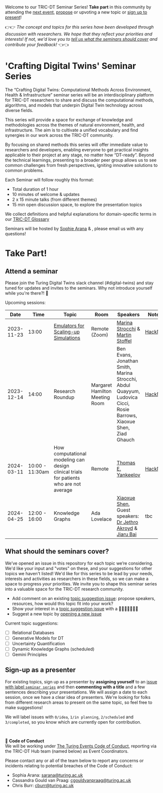 Welcome to our TRIC-DT Seminar Series!
**Take part** in this community by attending the [next event](#next-events), [propose](#propose-a-topic) or upvoting a new topic or [sign up to present](#sign-up-as-a-presenter)!

👉👉 *The concept and topics for this series have been developed through discussion with researchers. We hope that they reflect your priorities and interests! If not, we'd love you to [tell us what the seminars should cover](#what-should-the-seminars-cover) and contribute your feedback!* 👈👈

# 'Crafting Digital Twins' Seminar Series

The “Crafting Digital Twins: Computational Methods Across Environment, Health & Infrastructure” seminar series will be an interdisciplinary platform for TRIC-DT researchers to share and discuss the computational methods, algorithms, and models that underpin Digital Twin technology across diverse fields. 

This series will provide a space for exchange of knowledge and methodologies across the themes of natural environment, health, and infrastructure. The aim is to cultivate a unified vocabulary and find synergies in our work across the TRIC-DT community.

By focusing on shared methods this series will offer immediate value to researchers and developers, enabling everyone to get practical insights applicable to their project at any stage, no matter how “DT-ready”. Beyond the technical learnings, presenting to a broader peer group allows us to see common challenges from fresh perspectives, igniting innovative solutions to common problems.

Each Seminar will follow roughly this format:
- Total duration of 1 hour
- 10 minutes of welcome & updates
- 2 x 15 minute talks (from different themes)
- 15 min open discussion space, to explore the presentation topics

We collect definitions and helpful explanations for domain-specific terms in our [TRIC-DT Glossary](https://hackmd.io/npUXO9llSDqagVM3SntR_w)

Seminars will be hosted by [Sophie Arana](https://www.turing.ac.uk/people/dr-sophie-arana) & , please email us with any questions!

# Take Part!

## Attend a seminar
Please join the Turing Digital Twins slack channel (#digital-twins) and stay tuned for updates and invites to the seminars. Why not introduce yourself while you're there?! 👋

Upcoming sessions:

| Date       | Time  | Topic | Room   | Speakers          | Notes | Slides
|------------|-------|-------|--------|-------------------|-------|-------
| 2023-11-23 | 13:00 | [Emulators for Scaling-up Simulations](https://github.com/alan-turing-institute/tric-dt/issues/12)   | Remote (Zoom)    | [Marina Strocchi](https://kclpure.kcl.ac.uk/portal/en/persons/marina-strocchi) & [Martin Stoffel](https://www.turing.ac.uk/people/research-engineering/martin-stoffel)      | [HackMD](https://hackmd.io/ym-FDwrZQpuZkMDMQkMDXQ?view) | [autoemulate slides](https://zenodo.org/records/10174843)
| 2023-12-14 | 14:00 | Research Roundup | Margaret Hamilton Meeting Room  | Ben Evans, Jonathan Smith, Marina Strocchi, Abdul Quayyum, Ludovica Cicci, Rosie Barrows, Xiaoxue Shen, Ziad Ghauch | [HackMD](https://hackmd.io/NWDa2jA9QsWcunW-y0cyQA)     | [full  slidedeck](https://thealanturininstitute-my.sharepoint.com/:p:/g/personal/sarana_turing_ac_uk/Easrl8wjIE5BuYXWumpo2FMBjKyjlBLUrBAJq-bEZ-gBlw?e=hlgtfM)|
| 2024-03-11 | 10:00 - 11:30am | How computational modeling can design clinical trials for patients who are not average | Remote | [Thomas E. Yankeelov](https://www.bme.utexas.edu/people/faculty-directory/yankeelov) | [HackMD](https://hackmd.io/Li7KoayOS9uUefdxpvoDkQ) | [slides & recording](https://thealanturininstitute-my.sharepoint.com/:f:/g/personal/sarana_turing_ac_uk/ElZTf5BDbfNIvUcst0ie08QB1JsJBgb_vXuhCR7acWkSNw?e=efT3IG)
| 2024-04-25 | 12:00 - 16:00 | Knowledge Graphs | Ada Lovelace | [Xiaoxue Shen](https://digitwin.ac.uk/team/xiaoxue-shen/), Guest speakers: [Dr Jethro Akroyd](https://www.ceb.cam.ac.uk/directory/jethro-akroyd) & [Jiaru Bai](https://como.ceb.cam.ac.uk/people/jb2197/)| tbc | tbc



## What should the seminars cover?
We’ve opened an issue in this repository for each topic we’re considering. We'd like your input and "votes" on these, and your suggestions for other topics we haven't listed! We'd like for this series to be lead by your needs, interests and activities as researchers in these fields, so we can make a space to progress *your* priorities. We invite you to shape this seminar series into a valuable space for the TRIC-DT research community.

- Add comment on an existing [topic suggestion issue](https://github.com/alan-turing-institute/tric-dt/issues?q=is%3Aopen+is%3Aissue+label%3A%22seminar+series%22): propose speakers, resources, how would this topic fit into your work?
- Show your interest in a [topic suggestion issue](https://github.com/alan-turing-institute/tric-dt/issues?q=is%3Aopen+is%3Aissue+label%3A%22seminar+series%22) with a 👍🏼🎉🚀👎🏼😕
- Suggest a new topic by [opening a new issue](https://github.com/alan-turing-institute/tric-dt/issues/new?assignees=&labels=0%2F+idea&projects=&template=topic-suggestion-for-tric-dt-event.md&title=%5BTopic%5D)

Current topic suggestions:
- [ ] Relational Databases
- [ ] Generative Models for DT
- [ ] Uncertainty Quantification
- [ ] Dynamic Knowledge Graphs (scheduled)
- [ ] Gemini Principles

## Sign-up as a presenter
For existing topics, sign up as a presenter by **assigning yourself** to an [issue with label `seminar series`](https://github.com/alan-turing-institute/tric-dt/issues?q=is%3Aopen+is%3Aissue+label%3A%22seminar+series%22) and then **commenting with a title** and a few sentences describing your presentations. We will assign a date to each session, once we have a clear idea of presenters. We're looking for folks from different research areas to present on the same topic, so feel free to make suggestions!

We will label issues with `0/idea`, `1/in planning`, `2/scheduled` and `3/completed`, so you know which are currently open for contribution.

</br>

🚧 **Code of Conduct**  
We will be working under [The Turing Events Code of Conduct](https://www.turing.ac.uk/events/policies-and-guidelines), reporting via the TRIC-DT Hub team (named below) as Event Coordinators.

Please contact any or all of the team below to report any concerns or incidents relating to potential breaches of the Code of Conduct:
- Sophia  Arana: sarana@turing.ac.uk
- Cassandra Gould van Praag: cgouldvanpraag@turing.ac.uk
- Chris Burr: cburr@turing.ac.uk


